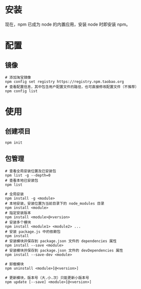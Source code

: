 # 安装

现在，npm 已成为 node 的内置应用，安装 node 时即安装 npm。

# 配置 

## 镜像

```shell
# 添加淘宝镜像
npm config set registry https://registry.npm.taobao.org
# 查看配置信息，其中包含用户配置文件的路径，也可直接修改配置文件（不推荐）
npm config list
```

# 使用

## 创建项目

```shell
npm init
```

## 包管理

```shell
# 查看全局安装位置及已安装包
npm list -g --depth=0
# 查看本地已安装包
npm list

# 全局安装
npm install -g <module>
# 本地安装，安装位置为当前目录下的 node_modules 目录
npm install <module>
# 指定安装版本
npm install <module>@<version>
# 安装多个模块
npm install <module1> <module2> ...
# 安装 package.js 中的依赖包
npm install
# 安装模块并保存到 package.json 文件的 dependencies 属性
npm install --save <module>
# 安装模块并保存到 package.json 文件的 devDependencies 属性
npm install --save-dev <module>

# 卸载模块
npm uninstall <module>[@<version>]

# 更新模块，版本号（大.小.次）只能更新小版本号
npm update [--save] <module>[@<version>]
```

